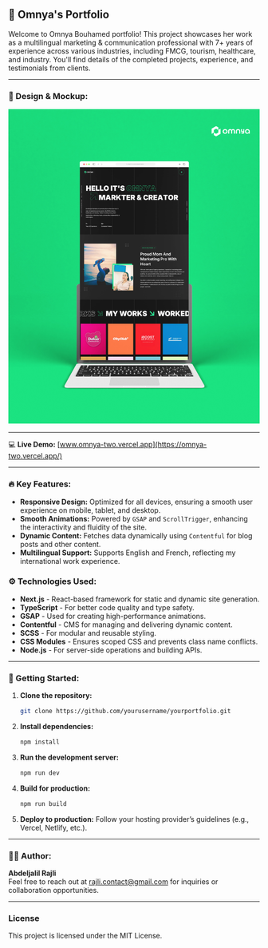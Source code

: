 ## 🌟 Omnya's Portfolio

  Welcome to Omnya Bouhamed portfolio! This project showcases her work as a multilingual marketing & communication professional with 7+ years of experience across various industries, including FMCG, tourism, healthcare, and industry. You'll find details of the completed projects, experience, and testimonials from clients.
  
---

### 🎨 Design & Mockup:

![image description](public/images/portfolio-mockup.png)

---

💻 **Live Demo:** [www.omnya-two.vercel.app](https://omnya-two.vercel.app/)

---

### 🔥 Key Features:
- **Responsive Design:** Optimized for all devices, ensuring a smooth user experience on mobile, tablet, and desktop.
- **Smooth Animations:** Powered by `GSAP` and `ScrollTrigger`, enhancing the interactivity and fluidity of the site.
- **Dynamic Content:** Fetches data dynamically using `Contentful` for blog posts and other content.
- **Multilingual Support:** Supports English and French, reflecting my international work experience.

### ⚙️ Technologies Used:
- **Next.js** - React-based framework for static and dynamic site generation.
- **TypeScript** - For better code quality and type safety.
- **GSAP** - Used for creating high-performance animations.
- **Contentful** - CMS for managing and delivering dynamic content.
- **SCSS** - For modular and reusable styling.
- **CSS Modules** - Ensures scoped CSS and prevents class name conflicts.
- **Node.js** - For server-side operations and building APIs.

---

### 🚀 Getting Started:

1. **Clone the repository:**
   ```bash
   git clone https://github.com/yourusername/yourportfolio.git
   ```

2. **Install dependencies:**
   ```bash
   npm install
   ```

3. **Run the development server:**
   ```bash
   npm run dev
   ```

4. **Build for production:**
   ```bash
   npm run build
   ```

5. **Deploy to production:**
   Follow your hosting provider’s guidelines (e.g., Vercel, Netlify, etc.).

---

### 👩‍💻 Author:
**Abdeljalil Rajli**  
Feel free to reach out at [rajli.contact@gmail.com](mailto:rajli.contact@gmail.com) for inquiries or collaboration opportunities.

---

### License
This project is licensed under the MIT License.
